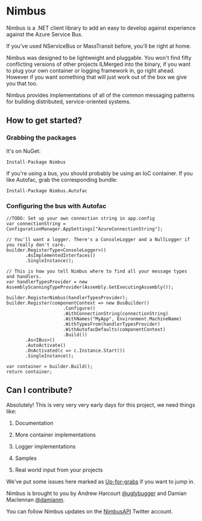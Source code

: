 # Nimbus
Nimbus is a .NET client library to add an easy to develop against experience against the Azure Service Bus.

If you've used NServiceBus or MassTransit before, you'll be right at home.

Nimbus was designed to be lightweight and pluggable. You won't find fifty conflicting versions of other projects ILMerged into the binary, if you want to plug your own container or logging framework in, go right ahead. However if you
want something that will just work out of the box we give you that too.

Nimbus provides implementations of all of the common messaging patterns for building distributed, service-oriented systems.

## How to get started?
### Grabbing the packages
It's on NuGet:

    Install-Package Nimbus

If you're using a bus, you should probably be using an IoC container. If you like Autofac, grab the corresponding bundle:

    Install-Package Nimbus.Autofac

### Configuring the bus with Autofac
    //TODO: Set up your own connection string in app.config
    var connectionString = ConfigurationManager.AppSettings["AzureConnectionString"];

    // You'll want a logger. There's a ConsoleLogger and a NullLogger if you really don't care.
    builder.RegisterType<ConsoleLogger>()
           .AsImplementedInterfaces()
           .SingleInstance();

    // This is how you tell Nimbus where to find all your message types and handlers.
    var handlerTypesProvider = new AssemblyScanningTypeProvider(Assembly.GetExecutingAssembly());
    
    builder.RegisterNimbus(handlerTypesProvider);
    builder.Register(componentContext => new BusBuilder()
                         .Configure()
                         .WithConnectionString(connectionString)
                         .WithNames("MyApp", Environment.MachineName)
                         .WithTypesFrom(handlerTypesProvider)
                         .WithAutofacDefaults(componentContext)
                         .Build())
           .As<IBus>()
           .AutoActivate()
           .OnActivated(c => c.Instance.Start())
           .SingleInstance();

    var container = builder.Build();
    return container;

## Can I contribute?
Absolutely! This is very very very early days for this project, we need things
like:

1.  Documentation

2.  More container implementations

3.  Logger implementations

4.  Samples

5.  Real world input from your projects

We've put some issues here marked as [Up-for-grabs][4] if you want to jump in.

[4]: <https://github.com/DamianMac/Nimbus/issues?labels=up-for-grabs&page=1&state=open>

Nimbus is brought to you by Andrew Harcourt [@uglybugger][1] and Damian Maclennan [@damianm][2].

[1]: <http://twitter.com/uglybugger>

[2]: <http://twitter.com/damianm>

You can follow Nimbus updates on the [NimbusAPI][3] Twitter account.

[3]: <http://twitter.com/NimbusAPI>
